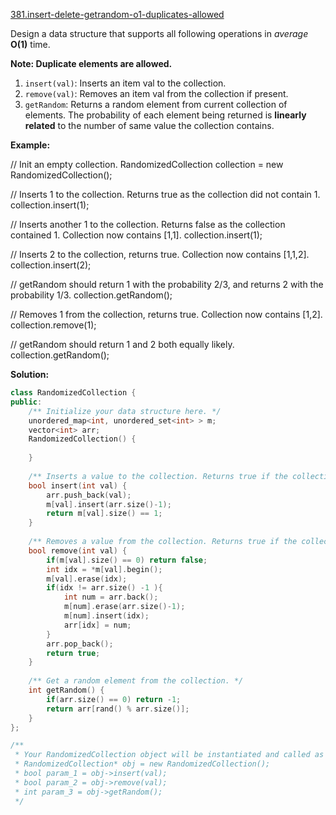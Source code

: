 [381.insert-delete-getrandom-o1-duplicates-allowed](https://leetcode.com/problems/insert-delete-getrandom-o1-duplicates-allowed/)  

Design a data structure that supports all following operations in _average_ **O(1)** time.

**Note: Duplicate elements are allowed.**

1.  `insert(val)`: Inserts an item val to the collection.
2.  `remove(val)`: Removes an item val from the collection if present.
3.  `getRandom`: Returns a random element from current collection of elements. The probability of each element being returned is **linearly related** to the number of same value the collection contains.

**Example:**

// Init an empty collection.
RandomizedCollection collection = new RandomizedCollection();

// Inserts 1 to the collection. Returns true as the collection did not contain 1.
collection.insert(1);

// Inserts another 1 to the collection. Returns false as the collection contained 1. Collection now contains \[1,1\].
collection.insert(1);

// Inserts 2 to the collection, returns true. Collection now contains \[1,1,2\].
collection.insert(2);

// getRandom should return 1 with the probability 2/3, and returns 2 with the probability 1/3.
collection.getRandom();

// Removes 1 from the collection, returns true. Collection now contains \[1,2\].
collection.remove(1);

// getRandom should return 1 and 2 both equally likely.
collection.getRandom();  



**Solution:**  

```cpp
class RandomizedCollection {
public:
    /** Initialize your data structure here. */
    unordered_map<int, unordered_set<int> > m;
    vector<int> arr;
    RandomizedCollection() {
        
    }
    
    /** Inserts a value to the collection. Returns true if the collection did not already contain the specified element. */
    bool insert(int val) {
        arr.push_back(val);
        m[val].insert(arr.size()-1);
        return m[val].size() == 1;
    }
    
    /** Removes a value from the collection. Returns true if the collection contained the specified element. */
    bool remove(int val) {
        if(m[val].size() == 0) return false;
        int idx = *m[val].begin();
        m[val].erase(idx);
        if(idx != arr.size() -1 ){
            int num = arr.back();
            m[num].erase(arr.size()-1);
            m[num].insert(idx);
            arr[idx] = num;
        }
        arr.pop_back();
        return true;
    }
    
    /** Get a random element from the collection. */
    int getRandom() {
        if(arr.size() == 0) return -1;
        return arr[rand() % arr.size()];
    }
};

/**
 * Your RandomizedCollection object will be instantiated and called as such:
 * RandomizedCollection* obj = new RandomizedCollection();
 * bool param_1 = obj->insert(val);
 * bool param_2 = obj->remove(val);
 * int param_3 = obj->getRandom();
 */
```
      